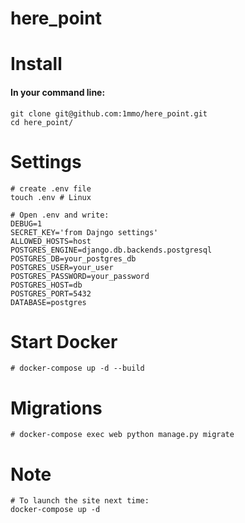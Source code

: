 # here_point


# Install
#### In your command line:
    git clone git@github.com:1mmo/here_point.git
    cd here_point/

# Settings

    # create .env file
    touch .env # Linux
    
    # Open .env and write:
    DEBUG=1
    SECRET_KEY='from Dajngo settings'
    ALLOWED_HOSTS=host
    POSTGRES_ENGINE=django.db.backends.postgresql
    POSTGRES_DB=your_postgres_db
    POSTGRES_USER=your_user
    POSTGRES_PASSWORD=your_password
    POSTGRES_HOST=db
    POSTGRES_PORT=5432
    DATABASE=postgres

# Start Docker
  
    # docker-compose up -d --build

# Migrations
  
    # docker-compose exec web python manage.py migrate
    
# Note

    # To launch the site next time:
    docker-compose up -d
    
